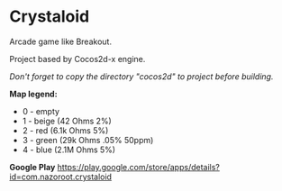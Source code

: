 # Crystaloid
Arcade game like Breakout.

Project based by Cocos2d-x engine.

*Don't forget to copy the directory "cocos2d" to project before building.*

**Map legend:**
 - 0 - empty
 - 1 - beige (42 Ohms 2%)
 - 2 - red (6.1k Ohms 5%)
 - 3 - green (29k Ohms .05% 50ppm)
 - 4 - blue (2.1M Ohms 5%)



**Google Play** 
https://play.google.com/store/apps/details?id=com.nazoroot.crystaloid
